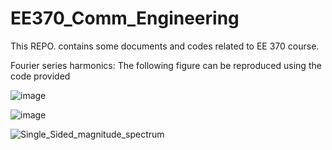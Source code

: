 # EE370_Comm_Engineering
This REPO. contains some documents and codes related to EE 370 course. 

Fourier series harmonics: The following figure can be reproduced using the code provided  

![image](https://user-images.githubusercontent.com/53300785/186660229-e5c2d86f-b1f7-48c9-b68f-4fb2509c61dc.png)

![image](https://user-images.githubusercontent.com/53300785/186660303-d0952425-5a9d-41f3-900a-9e5bab66a107.png)

![Single_Sided_magnitude_spectrum](https://user-images.githubusercontent.com/53300785/186662248-dc7b12de-4d80-4789-a91b-eedd4e8ea93b.png)
